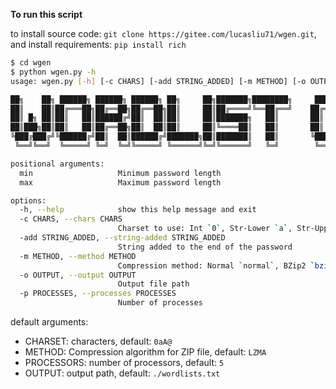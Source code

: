 **To run this script**

to install source code: `git clone https://gitee.com/lucasliu71/wgen.git`, and install requirements: `pip install rich`

```bash
$ cd wgen
$ python wgen.py -h
usage: wgen.py [-h] [-c CHARS] [-add STRING_ADDED] [-m METHOD] [-o OUTPUT] [-p PROCESSES] min max

██╗    ██╗ ██████╗ ██████╗ ██████╗ ██╗     ██╗███████╗████████╗     ██████╗ ███████╗███╗   ██╗
██║    ██║██╔═══██╗██╔══██╗██╔══██╗██║     ██║██╔════╝╚══██╔══╝    ██╔════╝ ██╔════╝████╗  ██║
██║ █╗ ██║██║   ██║██████╔╝██║  ██║██║     ██║███████╗   ██║       ██║  ███╗█████╗  ██╔██╗ ██║
██║███╗██║██║   ██║██╔══██╗██║  ██║██║     ██║╚════██║   ██║       ██║   ██║██╔══╝  ██║╚██╗██║
╚███╔███╔╝╚██████╔╝██║  ██║██████╔╝███████╗██║███████║   ██║       ╚██████╔╝███████╗██║ ╚████║
 ╚══╝╚══╝  ╚═════╝ ╚═╝  ╚═╝╚═════╝ ╚══════╝╚═╝╚══════╝   ╚═╝        ╚═════╝ ╚══════╝╚═╝  ╚═══╝

positional arguments:
  min                   Minimum password length
  max                   Maximum password length

options:
  -h, --help            show this help message and exit
  -c CHARS, --chars CHARS
                        Charset to use: Int `0`, Str-Lower `a`, Str-Upper `A`, Punc `@`
  -add STRING_ADDED, --string-added STRING_ADDED
                        String added to the end of the password
  -m METHOD, --method METHOD
                        Compression method: Normal `normal`, BZip2 `bzip2`, LZMA `lzma`
  -o OUTPUT, --output OUTPUT
                        Output file path
  -p PROCESSES, --processes PROCESSES
                        Number of processes
```

default arguments:

- CHARSET: characters, default: `0aA@`
- METHOD: Compression algorithm for ZIP file, default: `LZMA`
- PROCESSORS: number of processors, default: `5`
- OUTPUT: output path, default: `./wordlists.txt`